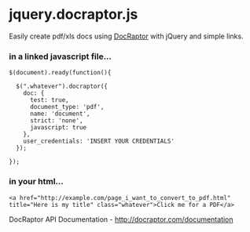 # jquery.docraptor.js

Easily create pdf/xls docs using [DocRaptor](http://docraptor.com) with jQuery and simple links.

### in a linked javascript file...

    $(document).ready(function(){

      $(".whatever").docraptor({
        doc: {
          test: true,
          document_type: 'pdf',
          name: 'document',
          strict: 'none',
          javascript: true
        },
        user_credentials: 'INSERT YOUR CREDENTIALS'
      });

    });
    
### in your html...

    <a href="http://example.com/page_i_want_to_convert_to_pdf.html" title="Here is my title" class="whatever">Click me for a PDF</a>
    
DocRaptor API Documentation - http://docraptor.com/documentation